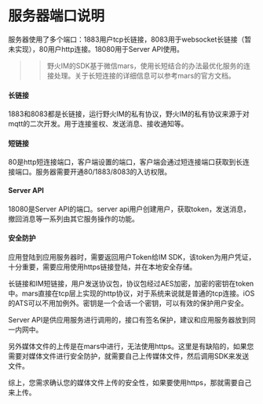 # 服务器端口说明
服务器使用了多个端口：1883用户tcp长链接，8083用于websocket长链接（暂未实现），80用户http连接。18080用于Server API使用。
>> 野火IM的SDK基于微信mars，使用长短结合的办法最优化服务的连接处理。关于长短连接的详细信息可以参考mars的官方文档。

#### 长链接
1883和8083都是长链接，运行野火IM的私有协议，野火IM的私有协议来源于对mqtt的二次开发。用于连接鉴权、发送消息、接收通知等。

#### 短链接
80是http短连接端口，客户端设置的端口，客户端会通过短连接端口获取到长连接端口。服务器需要开通80/1883/8083的入访权限。

#### Server API
18080是Server API的端口。server api用户创建用户，获取token，发送消息，撤回消息等一系列由其它服务操作的功能。

#### 安全防护
应用登陆到应用服务器时，需要返回用户Token给IM SDK，该token为用户凭证，十分重要，需要应用使用https链接登陆，并在本地安全存储。

长链接和IM短链接，用户发送协议包，协议包经过AES加密，加密的密钥在token中。mars直接在tcp层上实现的http协议，对于系统来说就是普通的tcp连接。iOS的ATS可以不用加例外。密钥是一个会话一个密钥，可以有效的保护用户安全。

Server API是供应用服务进行调用的，接口有签名保护，建议和应用服务器放到同一内网中。

另外媒体文件的上传是在mars中进行，无法使用https。这里是有缺陷的，如果您需要对媒体文件进行安全防护，就需要自己上传媒体文件，然后调用SDK来发送文件。

综上，您需求确认您的媒体文件上传的安全性，如果要使用https，那就需要自己来上传。
